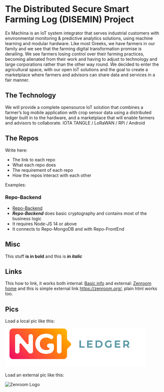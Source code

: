 # The Distributed Secure Smart Farming Log (DISEMIN) Project

Ex Machina is an IoT system integrator that serves industrial customers with environmental monitoring & predictive analytics solutions, using machine learning and modular hardware.
Like most Greeks, we have farmers in our family and we see that the farming digital transformation promise is derailing.  We see farmers losing control over their farming practices, becoming alienated from their work and having to adjust to technology and large corporations rather than the other way round.
We decided to enter the agricultural space, with our open IoT solutions and the goal to create a marketplace where farmers and advisors can share data and services in a fair manner.


## The Technology

We will provide a complete opensource IoT solution that combines a farmer’s log mobile application with crop sensor data using a distributed ledger built in to the hardware, and a marketplace that will enable farmers and advisors to collaborate.
IOTA TANGLE / LoRaWAN / RPi / Android


## The Repos

Write here:  
 - The link to each repo
 - What each repo does 
 - The requirement of each repo
 - How the repos interact with each other

Examples: 

###  Repo-Backend
 - [Repo-Backend](https://github.com/deCODEproject/zenroom)
 - ***Repo-Backend*** does basic cryptography and contains most of the business logic
 - It requires Node-JS 14 or above
 - It connects to Repo-MongoDB and with Repo-FrontEnd
 

## Misc

This stuff  **is in bold** and this is ***in italic*** 

## Links


This how to link, it works both internal: [Basic info](/general/basic.md "The Basic info") and external: [Zenroom home](https://zenroom.org/) and this is simple external link  <https://zenroom.org/>, plain html works too.


## Pics 

Load a local pic like this: 

![Ledger Logo](../media/general/LedgerLogo.png)

Load an external pic like this: 

![Zenroom Logo](https://zenroom.org/wp-content/uploads/2019/11/zenroom-1024x205.png)

